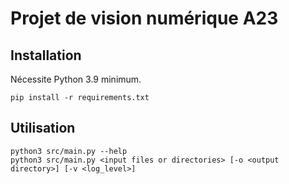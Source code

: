 # Projet de vision numérique A23


## Installation

Nécessite Python 3.9 minimum.

```shell
pip install -r requirements.txt
```

## Utilisation

```shell
python3 src/main.py --help
python3 src/main.py <input files or directories> [-o <output directory>] [-v <log_level>]
```

